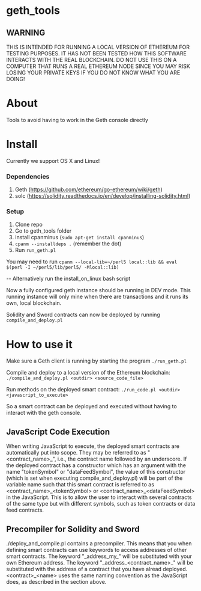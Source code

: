 # geth_tools

## WARNING
THIS IS INTENDED FOR RUNNING A LOCAL VERSION OF ETHEREUM FOR TESTING PURPOSES.
IT HAS NOT BEEN TESTED HOW THIS SOFTWARE INTERACTS WITH THE REAL BLOCKCHAIN.
DO NOT USE THIS ON A COMPUTER THAT RUNS A REAL ETHEREUM NODE SINCE YOU MAY RISK
LOSING YOUR PRIVATE KEYS IF YOU DO NOT KNOW WHAT YOU ARE DOING!

# About
Tools to avoid having to work in the Geth console directly

# Install
Currently we support OS X and Linux!



### Dependencies
1. Geth (https://github.com/ethereum/go-ethereum/wiki/geth)
2. solc (https://solidity.readthedocs.io/en/develop/installing-solidity.html)

### Setup

1. Clone repo
2. Go to geth_tools folder
3. install cpanminus (`sudo apt-get install cpanminus`)
4. `cpanm --installdeps .` (remember the dot)
5. Run `run_geth.pl`

You may need to run
`cpanm --local-lib=~/perl5 local::lib && eval $(perl -I ~/perl5/lib/perl5/ -Mlocal::lib)`

-- Alternatively run the install_on_linux bash script

Now a fully configured geth instance should be running in DEV mode. This running instance
will only mine when there are transactions and it runs its own, local blockchain.

Solidity and Sword contracts can now be deployed by running `compile_and_deploy.pl`

# How to use it

Make sure a Geth client is running by starting the program `./run_geth.pl`

Compile and deploy to a local version of the Ethereum blockchain:
```./compile_and_deploy.pl <outdir> <source_code_file>```

Run methods on the deployed smart contract:
```./run_code.pl <outdir> <javascript_to_execute>```

So a smart contract can be deployed and executed without having to interact
with the geth console.

## JavaScript Code Execution
When writing JavaScript to execute, the deployed smart contracts are
automatically put into scope. They may be referred to as "<contract_name>\_",
i.e., the contract name followed by an underscore. If the deployed contract has
a constructor which has an argument with the name "tokenSymbol" or
"dataFeedSymbol", the value of this constructor (which is set when executing
compile_and_deploy.pl) will be part of the variable name such that this smart
contract is referred to as \<contract_name>\_\<tokenSymbol\> or
\<contract_name\>\_\<dataFeedSymbol\> in the JavaScript. This is to allow the
user to interact with several contracts of the same type but with different
symbols, such as token contracts or data feed contracts.

## Precompiler for Solidity and Sword
./deploy_and_compile.pl contains a precompiler. This means that you when
defining smart contracts can use keywords to access addresses of other smart
contracts. The keyword "\_address\_my\_" will be substituted with your own
Ethereum address. The keyword "\_address\_\<contract\_name\>_" will be
substituted with the address of a contract that you have alread deployed.
\<contract\>\_\<name\> uses the same naming convention as the JavaScript does,
as described in the section above.
